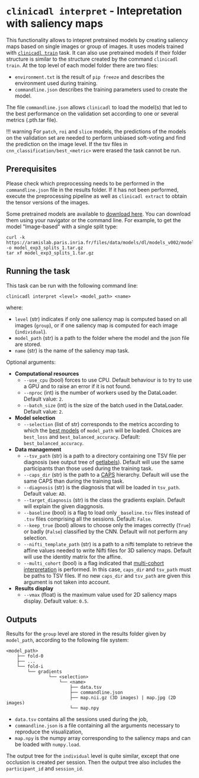 # `clinicadl interpret` - Intepretation with saliency maps

This functionality allows to intepret pretrained models by creating saliency maps 
based on single images or group of images. It uses models trained with
[`clinicadl train`](./Train/Introduction.md) task. It can also use pretrained
models if their folder structure is similar to the structure created by the
command `clinicadl train`.  At the top level of each model folder there are two
files:

- `environment.txt` is the result of `pip freeze` and describes the 
environment used during training.
- `commandline.json` describes the training parameters used to create the
  model.

The file `commandline.json` allows `clinicadl` to load the model(s) that led to the best
performance on the validation set according to one or several metrics (.pth.tar file).

!!! warning
    For `patch`, `roi` and `slice` models, the predictions of the models on the
    validation set are needed to perform unbiased soft-voting and find the
    prediction on the image level.  If the tsv files in
    `cnn_classification/best_<metric>` were erased the task cannot
    be run.


## Prerequisites

Please check which preprocessing needs to
be performed in the `commandline.json` file in the results folder.  If it has
not been performed, execute the preprocessing pipeline as well as `clinicadl
extract` to obtain the tensor versions of the images.

Some pretrained models are available to [download
here](https://aramislab.paris.inria.fr/files/data/models/dl/models_v002/). You
can download them using your navigator or the command line. For example, to get
the model "Image-based" with a single split type:

```
curl -k https://aramislab.paris.inria.fr/files/data/models/dl/models_v002/model_exp3_splits_1.tar.gz  -o model_exp3_splits_1.tar.gz
tar xf model_exp3_splits_1.tar.gz
```

## Running the task
This task can be run with the following command line:
```Text
clinicadl interpret <level> <model_path> <name>

```
where:

- `level` (str) indicates if only one saliency map is computed based on all images (`group`),
  or if one saliency map is computed for each image (`individual`).
- `model_path` (str) is a path to the folder where the model and the json file
  are stored.
- `name` (str) is the name of the saliency map task.

Optional arguments:

- **Computational resources**
    - `--use_cpu` (bool) forces to use CPU. Default behaviour is to try to use a
      GPU and to raise an error if it is not found.
    - `--nproc` (int) is the number of workers used by the DataLoader. Default value: `2`.
    - `--batch_size` (int) is the size of the batch used in the DataLoader. Default value: `2`.
- **Model selection**
    - `--selection` (list of str) corresponds to the metrics according to which the 
    [best models](./Details.md#model-selection) of `model_path` will be loaded. 
    Choices are `best_loss` and `best_balanced_accuracy`. Default: `best_balanced_accuracy`.
- **Data management**
    - `--tsv_path` (str) is a path to a directory containing one TSV file per diagnosis
    (see output tree of [getlabels](./TSVTools.md#getlabels---extract-labels-specific-to-alzheimers-disease)). 
    Default will use the same participants than those used during the training task.
    - `--caps_dir` (str) is the path to a [CAPS](https://aramislab.paris.inria.fr/clinica/docs/public/latest/CAPS/Introduction/) hierarchy.
    Default will use the same CAPS than during the training task.
    - `--diagnosis` (str) is the diagnosis that will be loaded in `tsv_path`. Default value: `AD`.
    - `--target_diagnosis` (str) is the class the gradients explain. Default will explain
    the given diaggnosis.
    - `--baseline` (bool) is a flag to load only `_baseline.tsv` files instead of `.tsv` files comprising all the sessions. Default: `False`.
    - `--keep_true` (bool) allows to choose only the images correctly (`True`) or badly (`False`)
    classified by the CNN. Default will not perform any selection.
    - `--nifti_template_path` (str) is a path to a nifti template to retrieve the affine values
    needed to write Nifti files for 3D saliency maps. Default will use the identity matrix for the affine.
    - `--multi_cohort` (bool) is a flag indicated that [multi-cohort interpretation](Details.md#multi-cohort) is performed.
    In this case, `caps_dir` and `tsv_path` must be paths to TSV files. If no new `caps_dir` and `tsv_path` are 
    given this argument is not taken into account. 
- **Results display**
    - `--vmax` (float) is the maximum value used for 2D saliency maps display. Default value: `0.5`.
   

## Outputs

Results for the `group` level are stored in the results folder given by `model_path`, according to
the following file system:
```
<model_path>
    ├── fold-0  
    ├── ...  
    └── fold-i  
        └── gradients
                └── <selection>
                    └── <name>
                        ├── data.tsv
                        ├── commandline.json
                        ├── map.nii.gz (3D images) | map.jpg (2D images)
                        └── map.npy

```
- `data.tsv` contains all the sessions used during the job,
- `commandline.json` is a file containing all the arguments necessary to reproduce the visualization,
- `map.npy` is the numpy array corresponding to the saliency maps and can be loaded with `numpy.load`.

The output tree for the `individual` level is quite similar, except that one occlusion is created
per session. Then the output tree also includes the `participant_id` and `session_id`.
